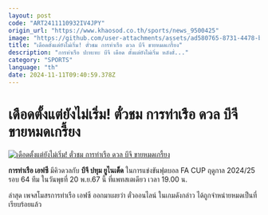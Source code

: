 ```yaml
---
layout: post
code: "ART2411110932IV4JPY"
origin_url: "https://www.khaosod.co.th/sports/news_9500425"
image: "https://github.com/user-attachments/assets/ad580765-8731-4478-ba61-ac7856effe9f"
title: "เดือดตั้งแต่ยังไม่เริ่ม! ตั๋วชม การท่าเรือ ดวล บีจี ขายหมดเกรี้ยง"
description: "การท่าเรือ ปะทะทะ บีจี เดือด ตั้งแต่ยังไม่เริ่ม หลังตั๋..."
category: "SPORTS"
language: "th"
date: 2024-11-11T09:40:59.378Z
---
```


# เดือดตั้งแต่ยังไม่เริ่ม! ตั๋วชม การท่าเรือ ดวล บีจี ขายหมดเกรี้ยง

[![เดือดตั้งแต่ยังไม่เริ่ม! ตั๋วชม การท่าเรือ ดวล บีจี ขายหมดเกรี้ยง](https://www.khaosod.co.th/wpapp/uploads/2024/11/บีจี.jpg "เดือดตั้งแต่ยังไม่เริ่ม! ตั๋วชม การท่าเรือ ดวล บีจี ขายหมดเกรี้ยง")](https://www.khaosod.co.th/wpapp/uploads/2024/11/บีจี.jpg)

**การท่าเรือ เอฟซี** มีคิวดวลกับ **บีจี ปทุม ยูไนเต็ด** ในการแข่งขันฟุตบอล FA CUP ฤดูกาล 2024/25 รอบ 64 ทีม ในวันพุธที่ 20 พ.ย.67 นี้ ที่แพทสเตเดียว เวลา 19.00 น.

ล่าสุด เพจสโมสรการท่าเรือ เอฟซี ออกมาเผยว่า ตั๋วออนไลน์ ในเกมดังกล่าว ได้ถูกจำหน่ายหมดเป็นที่เรียบร้อยแล้ว

